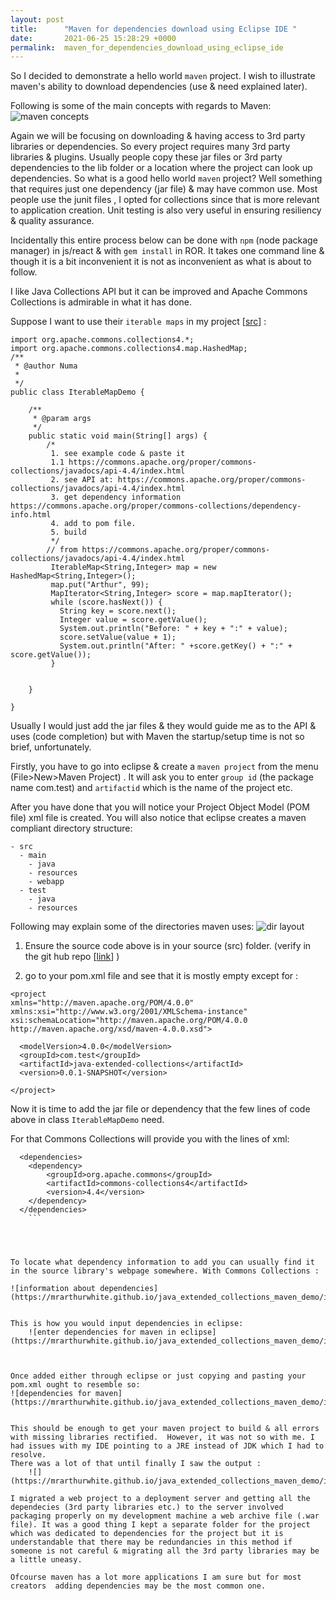 ```yaml
---
layout: post
title:      "Maven for dependencies download using Eclipse IDE "
date:       2021-06-25 15:28:29 +0000
permalink:  maven_for_dependencies_download_using_eclipse_ide
---
```





So I decided to demonstrate a hello world `maven` project. I wish to illustrate maven's ability to download dependencies (use & need explained later). 

Following is some of the main concepts with regards to Maven: 
![maven concepts](https://mrarthurwhite.github.io/java_extended_collections_maven_demo/imgs/mavenconcepts.jpg)

Again we will be focusing on downloading & having access to 3rd party libraries or dependencies. So every project requires many 3rd party libraries & plugins. Usually people copy these jar files or 3rd party dependencies to the lib folder or a location where the project can look up dependencies.  So what is a good hello world `maven` project? Well something that requires just one dependency (jar file) & may have common use. Most people use the junit files , I opted for collections since that is more relevant to application creation. Unit testing is also very useful in ensuring resiliency & quality assurance. 

Incidentally this entire process below can be done with `npm` (node package manager) in js/react & with `gem install` in ROR. It takes one command line & though it is a bit inconvenient it is not as inconvenient as what is about to follow.

I like Java Collections API but it can be improved and Apache Commons Collections is admirable in what it has done.

Suppose I want to use their `iterable maps` in my project [[src](https://github.com/mrarthurwhite/java_extended_collections_maven_demo)] :

```
import org.apache.commons.collections4.*;
import org.apache.commons.collections4.map.HashedMap;
/**
 * @author Numa
 *
 */
public class IterableMapDemo {

	/**
	 * @param args
	 */
	public static void main(String[] args) {
		/* 
		 1. see example code & paste it
		 1.1 https://commons.apache.org/proper/commons-collections/javadocs/api-4.4/index.html
		 2. see API at: https://commons.apache.org/proper/commons-collections/javadocs/api-4.4/index.html
		 3. get dependency information https://commons.apache.org/proper/commons-collections/dependency-info.html
		 4. add to pom file.
		 5. build
		 */
		// from https://commons.apache.org/proper/commons-collections/javadocs/api-4.4/index.html
		 IterableMap<String,Integer> map = new HashedMap<String,Integer>();
		 map.put("Arthur", 99);
		 MapIterator<String,Integer> score = map.mapIterator();
		 while (score.hasNext()) {
		   String key = score.next();
		   Integer value = score.getValue();
		   System.out.println("Before: " + key + ":" + value);
		   score.setValue(value + 1);
		   System.out.println("After: " +score.getKey() + ":" + score.getValue());
		 }
	
		
	}

}

```

Usually I would just add the jar files & they would guide me as to the API & uses (code completion) but with Maven the startup/setup time is not so brief, unfortunately. 

Firstly, you have to go into eclipse & create a `maven project` from the menu (File>New>Maven Project) .
It will ask you to enter `group id` (the package name com.test) and `artifactid` which is the name of the project etc.


After you have  done that you will notice your Project Object Model (POM file) xml file is created. You will also notice that eclipse creates a maven compliant directory structure: 
```
- src
  - main
    - java
    - resources
    - webapp
  - test
    - java
    - resources
```

Following may explain some of the directories maven uses:
![dir layout](https://mrarthurwhite.github.io/java_extended_collections_maven_demo/imgs/standarddirslayout.jpg)

1. Ensure the source code above is in your source (src) folder. (verify in the git hub repo [[link](https://github.com/mrarthurwhite/java_extended_collections_maven_demo)] ) 

2. go to your pom.xml file and see that it is mostly empty except for : 

```
<project 
xmlns="http://maven.apache.org/POM/4.0.0" 
xmlns:xsi="http://www.w3.org/2001/XMLSchema-instance" 
xsi:schemaLocation="http://maven.apache.org/POM/4.0.0 http://maven.apache.org/xsd/maven-4.0.0.xsd">

  <modelVersion>4.0.0</modelVersion>
  <groupId>com.test</groupId>
  <artifactId>java-extended-collections</artifactId>
  <version>0.0.1-SNAPSHOT</version>
  
</project>
```

Now it is time to add the jar file or dependency that the few lines of code above in class `IterableMapDemo` need.

For that Commons Collections  will provide you with the lines of xml:

```
  <dependencies>
  	<dependency>
  		<groupId>org.apache.commons</groupId>
  		<artifactId>commons-collections4</artifactId>
  		<version>4.4</version>
  	</dependency>
  </dependencies>
	```
	
	


To locate what dependency information to add you can usually find it in the source library's webpage somewhere. With Commons Collections : 

![information about dependencies](https://mrarthurwhite.github.io/java_extended_collections_maven_demo/imgs/mavendependencyinfo.jpg)


This is how you would input dependencies in eclipse:
	![enter dependencies for maven in eclipse](https://mrarthurwhite.github.io/java_extended_collections_maven_demo/imgs/adddependency.jpg)



Once added either through eclipse or just copying and pasting your pom.xml ought to resemble so: 
![dependencies for maven](https://mrarthurwhite.github.io/java_extended_collections_maven_demo/imgs/pomafter.jpg)


This should be enough to get your maven project to build & all errors with missing libraries rectified.  However, it was not so with me. I had issues with my IDE pointing to a JRE instead of JDK which I had to resolve. 
There was a lot of that until finally I saw the output : 
	![](https://mrarthurwhite.github.io/java_extended_collections_maven_demo/imgs/output.jpg)

I migrated a web project to a deployment server and getting all the dependecies (3rd party libraries etc.) to the server involved packaging properly on my development machine a web archive file (.war file). It was a good thing I kept a separate folder for the project which was dedicated to dependencies for the project but it is understandable that there may be redundancies in this method if someone is not careful & migrating all the 3rd party libraries may be a little uneasy.

Ofcourse maven has a lot more applications I am sure but for most creators  adding dependencies may be the most common one. 

